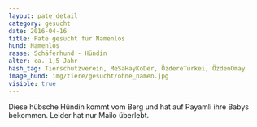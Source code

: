 ```yaml
---
layout: pate_detail
category: gesucht
date: 2016-04-16
title: Pate gesucht für Namenlos
hund: Namenlos
rasse: Schäferhund - Hündin
alter: ca. 1,5 Jahr
hash_tag: Tierschutzverein, MeSaHayKoDer, ÖzdereTürkei, ÖzdenOmay
image_hund: img/tiere/gesucht/ohne_namen.jpg
visible: true
---
```


Diese hübsche Hündin kommt vom Berg und hat auf Payamli ihre Babys bekommen. Leider hat nur Mailo überlebt.
